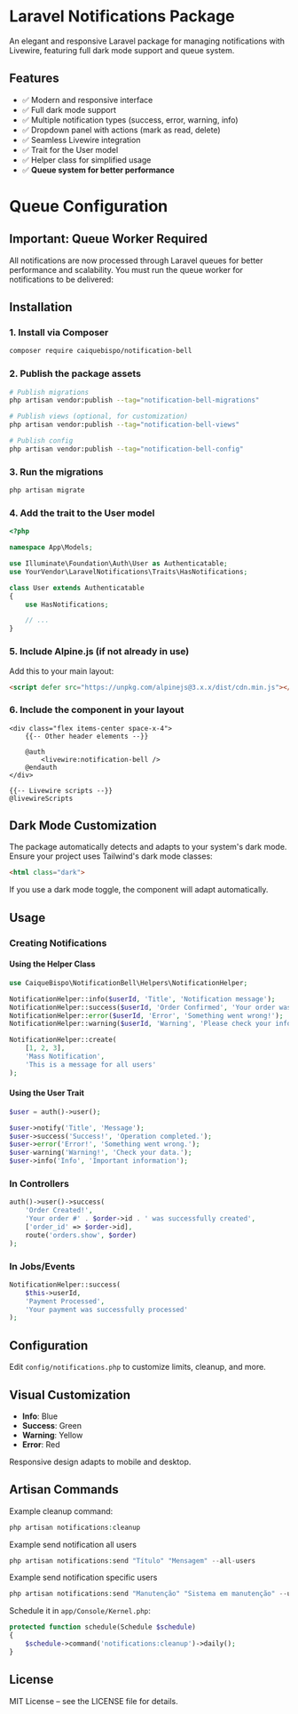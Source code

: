 # Laravel Notifications Package

An elegant and responsive Laravel package for managing notifications with Livewire, featuring full dark mode support and queue system.

## Features

- ✅ Modern and responsive interface  
- ✅ Full dark mode support  
- ✅ Multiple notification types (success, error, warning, info)  
- ✅ Dropdown panel with actions (mark as read, delete)  
- ✅ Seamless Livewire integration  
- ✅ Trait for the User model  
- ✅ Helper class for simplified usage  
- ✅ **Queue system for better performance**

# Queue Configuration
## Important: Queue Worker Required
All notifications are now processed through Laravel queues for better performance and scalability. You must run the queue worker for notifications to be delivered:

## Installation

### 1. Install via Composer

```bash
composer require caiquebispo/notification-bell
```

### 2. Publish the package assets

```bash
# Publish migrations
php artisan vendor:publish --tag="notification-bell-migrations"

# Publish views (optional, for customization)
php artisan vendor:publish --tag="notification-bell-views"

# Publish config
php artisan vendor:publish --tag="notification-bell-config"
```

### 3. Run the migrations

```bash
php artisan migrate
```

### 4. Add the trait to the User model

```php
<?php

namespace App\Models;

use Illuminate\Foundation\Auth\User as Authenticatable;
use YourVendor\LaravelNotifications\Traits\HasNotifications;

class User extends Authenticatable
{
    use HasNotifications;

    // ...
}
```

### 5. Include Alpine.js (if not already in use)

Add this to your main layout:

```html
<script defer src="https://unpkg.com/alpinejs@3.x.x/dist/cdn.min.js"></script>
```

### 6. Include the component in your layout

```blade
<div class="flex items-center space-x-4">
    {{-- Other header elements --}}

    @auth
        <livewire:notification-bell />
    @endauth
</div>

{{-- Livewire scripts --}}
@livewireScripts
```

## Dark Mode Customization

The package automatically detects and adapts to your system's dark mode. Ensure your project uses Tailwind's dark mode classes:

```html
<html class="dark">
```

If you use a dark mode toggle, the component will adapt automatically.

## Usage

### Creating Notifications

#### Using the Helper Class

```php
use CaiqueBispo\NotificationBell\Helpers\NotificationHelper;

NotificationHelper::info($userId, 'Title', 'Notification message');
NotificationHelper::success($userId, 'Order Confirmed', 'Your order was successfully confirmed!', ['order_id' => 123], route('orders.show', 123));
NotificationHelper::error($userId, 'Error', 'Something went wrong!');
NotificationHelper::warning($userId, 'Warning', 'Please check your information.');

NotificationHelper::create(
    [1, 2, 3],
    'Mass Notification',
    'This is a message for all users'
);
```

#### Using the User Trait

```php
$user = auth()->user();

$user->notify('Title', 'Message');
$user->success('Success!', 'Operation completed.');
$user->error('Error!', 'Something went wrong.');
$user-warning('Warning!', 'Check your data.');
$user->info('Info', 'Important information');

```

### In Controllers

```php
auth()->user()->success(
    'Order Created!',
    'Your order #' . $order->id . ' was successfully created',
    ['order_id' => $order->id],
    route('orders.show', $order)
);
```

### In Jobs/Events

```php
NotificationHelper::success(
    $this->userId,
    'Payment Processed',
    'Your payment was successfully processed'
);
```

## Configuration

Edit `config/notifications.php` to customize limits, cleanup, and more.

## Visual Customization

- **Info**: Blue  
- **Success**: Green  
- **Warning**: Yellow  
- **Error**: Red  

Responsive design adapts to mobile and desktop.

## Artisan Commands

Example cleanup command:

```php
php artisan notifications:cleanup
```

Example send notification all users

```php
php artisan notifications:send "Título" "Mensagem" --all-users
```

Example send notification specific users

```php
php artisan notifications:send "Manutenção" "Sistema em manutenção" --users=1,2,3 --type=warning
```

Schedule it in `app/Console/Kernel.php`:

```php
protected function schedule(Schedule $schedule)
{
    $schedule->command('notifications:cleanup')->daily();
}
```

## License

MIT License – see the LICENSE file for details.

